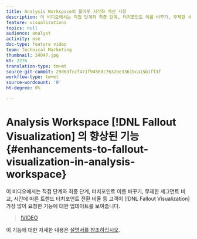 ```yaml
---
title: Analysis Workspace의 폴아웃 시각화 개선 사항
description: 이 비디오에서는 직접 단계와 최종 단계, 터치포인트 이름 바꾸기, 무제한 세그먼트 비교, 시간에 따른 트렌드 터치포인트 전환율 분석 등 고객의 요청이 많았던 폴아웃 시각화 업데이트를 보여줍니다.
feature: visualizations
topics: null
audience: analyst
activity: use
doc-type: feature video
team: Technical Marketing
thumbnail: 24047.jpg
kt: 2276
translation-type: tm+mt
source-git-commit: 29d63fccf471f94569c7632be3361bca15b1ff3f
workflow-type: tm+mt
source-wordcount: '0'
ht-degree: 0%

---
```



# Analysis Workspace [!DNL Fallout Visualization] 의 향상된 기능 {#enhancements-to-fallout-visualization-in-analysis-workspace}

이 비디오에서는 직접 단계와 최종 단계, 터치포인트 이름 바꾸기, 무제한 세그먼트 비교, 시간에 따른 트렌드 터치포인트 전환 비율 등 고객이 [!DNL Fallout Visualization] 가장 많이 요청한 기능에 대한 업데이트를 보여줍니다.

>[!VIDEO](https://video.tv.adobe.com/v/24047/?quality=12)

이 기능에 대한 자세한 내용은 [설명서를 참조하십시오](https://marketing.adobe.com/resources/help/ko_KR/analytics/analysis-workspace/fallout_flow.html).
